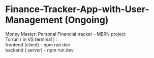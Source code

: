 # Finance-Tracker-App-with-User-Management (Ongoing)     

Money Master: Personal Financial tracker - MERN project       
To run ( in VS terminal ) :         
frontend (client) - npm run dev      
backend ( server) - npm run dev
